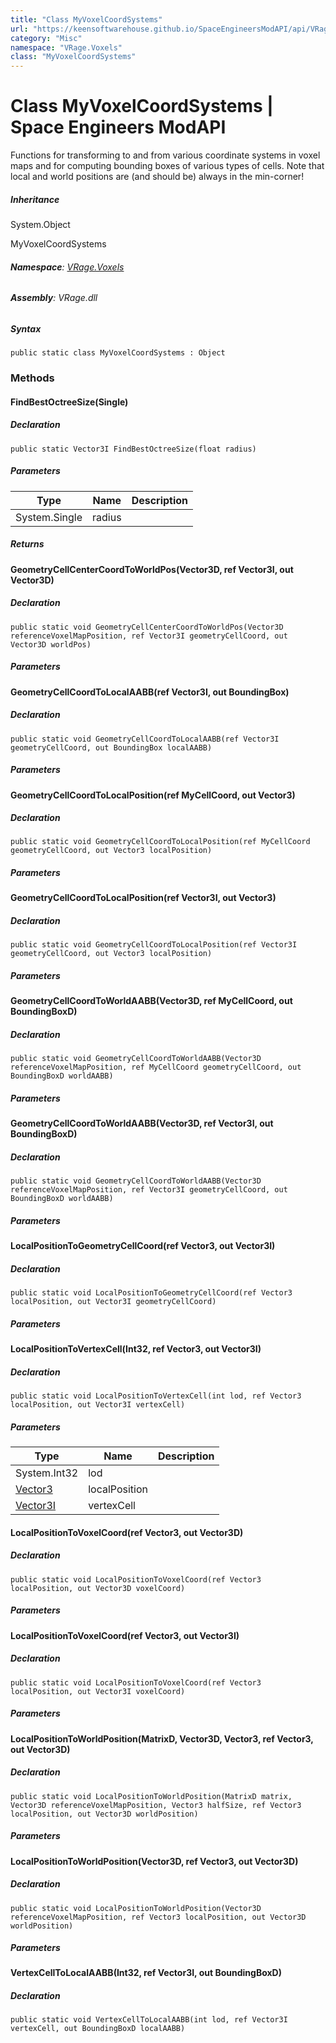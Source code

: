 ```yaml
---
title: "Class MyVoxelCoordSystems"
url: "https://keensoftwarehouse.github.io/SpaceEngineersModAPI/api/VRage.Voxels.MyVoxelCoordSystems.html"
category: "Misc"
namespace: "VRage.Voxels"
class: "MyVoxelCoordSystems"
---
```


# Class MyVoxelCoordSystems | Space Engineers ModAPI

Functions for transforming to and from various coordinate systems in voxel maps and for computing bounding boxes of various types of cells. Note that local and world positions are (and should be) always in the min-corner!

##### Inheritance

System.Object

MyVoxelCoordSystems

###### **Namespace**: [VRage.Voxels](https://keensoftwarehouse.github.io/SpaceEngineersModAPI/api/VRage.Voxels.html)

###### **Assembly**: VRage.dll

##### Syntax

```
public static class MyVoxelCoordSystems : Object
```

### [](#methods)Methods

#### [](#VRage_Voxels_MyVoxelCoordSystems_FindBestOctreeSize_System_Single_)FindBestOctreeSize(Single)

##### Declaration

```
public static Vector3I FindBestOctreeSize(float radius)
```

##### Parameters

| Type | Name | Description |
| --- | --- | --- |
| System.Single | radius |     |

##### Returns

#### [](#VRage_Voxels_MyVoxelCoordSystems_GeometryCellCenterCoordToWorldPos_VRageMath_Vector3D_VRageMath_Vector3I__VRageMath_Vector3D__)GeometryCellCenterCoordToWorldPos(Vector3D, ref Vector3I, out Vector3D)

##### Declaration

```
public static void GeometryCellCenterCoordToWorldPos(Vector3D referenceVoxelMapPosition, ref Vector3I geometryCellCoord, out Vector3D worldPos)
```

##### Parameters

#### [](#VRage_Voxels_MyVoxelCoordSystems_GeometryCellCoordToLocalAABB_VRageMath_Vector3I__VRageMath_BoundingBox__)GeometryCellCoordToLocalAABB(ref Vector3I, out BoundingBox)

##### Declaration

```
public static void GeometryCellCoordToLocalAABB(ref Vector3I geometryCellCoord, out BoundingBox localAABB)
```

##### Parameters

#### [](#VRage_Voxels_MyVoxelCoordSystems_GeometryCellCoordToLocalPosition_VRage_Voxels_MyCellCoord__VRageMath_Vector3__)GeometryCellCoordToLocalPosition(ref MyCellCoord, out Vector3)

##### Declaration

```
public static void GeometryCellCoordToLocalPosition(ref MyCellCoord geometryCellCoord, out Vector3 localPosition)
```

##### Parameters

#### [](#VRage_Voxels_MyVoxelCoordSystems_GeometryCellCoordToLocalPosition_VRageMath_Vector3I__VRageMath_Vector3__)GeometryCellCoordToLocalPosition(ref Vector3I, out Vector3)

##### Declaration

```
public static void GeometryCellCoordToLocalPosition(ref Vector3I geometryCellCoord, out Vector3 localPosition)
```

##### Parameters

#### [](#VRage_Voxels_MyVoxelCoordSystems_GeometryCellCoordToWorldAABB_VRageMath_Vector3D_VRage_Voxels_MyCellCoord__VRageMath_BoundingBoxD__)GeometryCellCoordToWorldAABB(Vector3D, ref MyCellCoord, out BoundingBoxD)

##### Declaration

```
public static void GeometryCellCoordToWorldAABB(Vector3D referenceVoxelMapPosition, ref MyCellCoord geometryCellCoord, out BoundingBoxD worldAABB)
```

##### Parameters

#### [](#VRage_Voxels_MyVoxelCoordSystems_GeometryCellCoordToWorldAABB_VRageMath_Vector3D_VRageMath_Vector3I__VRageMath_BoundingBoxD__)GeometryCellCoordToWorldAABB(Vector3D, ref Vector3I, out BoundingBoxD)

##### Declaration

```
public static void GeometryCellCoordToWorldAABB(Vector3D referenceVoxelMapPosition, ref Vector3I geometryCellCoord, out BoundingBoxD worldAABB)
```

##### Parameters

#### [](#VRage_Voxels_MyVoxelCoordSystems_LocalPositionToGeometryCellCoord_VRageMath_Vector3__VRageMath_Vector3I__)LocalPositionToGeometryCellCoord(ref Vector3, out Vector3I)

##### Declaration

```
public static void LocalPositionToGeometryCellCoord(ref Vector3 localPosition, out Vector3I geometryCellCoord)
```

##### Parameters

#### [](#VRage_Voxels_MyVoxelCoordSystems_LocalPositionToVertexCell_System_Int32_VRageMath_Vector3__VRageMath_Vector3I__)LocalPositionToVertexCell(Int32, ref Vector3, out Vector3I)

##### Declaration

```
public static void LocalPositionToVertexCell(int lod, ref Vector3 localPosition, out Vector3I vertexCell)
```

##### Parameters

| Type | Name | Description |
| --- | --- | --- |
| System.Int32 | lod |     |
| [Vector3](https://keensoftwarehouse.github.io/SpaceEngineersModAPI/api/VRageMath.Vector3.html) | localPosition |     |
| [Vector3I](https://keensoftwarehouse.github.io/SpaceEngineersModAPI/api/VRageMath.Vector3I.html) | vertexCell |     |

#### [](#VRage_Voxels_MyVoxelCoordSystems_LocalPositionToVoxelCoord_VRageMath_Vector3__VRageMath_Vector3D__)LocalPositionToVoxelCoord(ref Vector3, out Vector3D)

##### Declaration

```
public static void LocalPositionToVoxelCoord(ref Vector3 localPosition, out Vector3D voxelCoord)
```

##### Parameters

#### [](#VRage_Voxels_MyVoxelCoordSystems_LocalPositionToVoxelCoord_VRageMath_Vector3__VRageMath_Vector3I__)LocalPositionToVoxelCoord(ref Vector3, out Vector3I)

##### Declaration

```
public static void LocalPositionToVoxelCoord(ref Vector3 localPosition, out Vector3I voxelCoord)
```

##### Parameters

#### [](#VRage_Voxels_MyVoxelCoordSystems_LocalPositionToWorldPosition_VRageMath_MatrixD_VRageMath_Vector3D_VRageMath_Vector3_VRageMath_Vector3__VRageMath_Vector3D__)LocalPositionToWorldPosition(MatrixD, Vector3D, Vector3, ref Vector3, out Vector3D)

##### Declaration

```
public static void LocalPositionToWorldPosition(MatrixD matrix, Vector3D referenceVoxelMapPosition, Vector3 halfSize, ref Vector3 localPosition, out Vector3D worldPosition)
```

##### Parameters

#### [](#VRage_Voxels_MyVoxelCoordSystems_LocalPositionToWorldPosition_VRageMath_Vector3D_VRageMath_Vector3__VRageMath_Vector3D__)LocalPositionToWorldPosition(Vector3D, ref Vector3, out Vector3D)

##### Declaration

```
public static void LocalPositionToWorldPosition(Vector3D referenceVoxelMapPosition, ref Vector3 localPosition, out Vector3D worldPosition)
```

##### Parameters

#### [](#VRage_Voxels_MyVoxelCoordSystems_VertexCellToLocalAABB_System_Int32_VRageMath_Vector3I__VRageMath_BoundingBoxD__)VertexCellToLocalAABB(Int32, ref Vector3I, out BoundingBoxD)

##### Declaration

```
public static void VertexCellToLocalAABB(int lod, ref Vector3I vertexCell, out BoundingBoxD localAABB)
```
